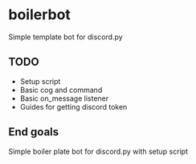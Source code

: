 # boilerbot
 
Simple template bot for discord.py

## TODO
- Setup script
- Basic cog and command
- Basic on_message listener
- Guides for getting discord token

## End goals
Simple boiler plate bot for discord.py with setup script
